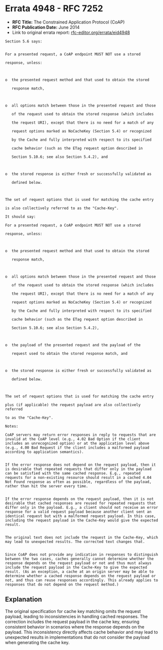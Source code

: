 # Errata 4948 - RFC 7252

- **RFC Title:** The Constrained Application Protocol (CoAP)
- **RFC Publication Date:** June 2014
- Link to original errata report: [rfc-editor.org/errata/eid4948](https://www.rfc-editor.org/errata/eid4948)

```
Section 5.6 says:


For a presented request, a CoAP endpoint MUST NOT use a stored
response, unless:

o  the presented request method and that used to obtain the stored
   response match,

o  all options match between those in the presented request and those
   of the request used to obtain the stored response (which includes
   the request URI), except that there is no need for a match of any
   request options marked as NoCacheKey (Section 5.4) or recognized
   by the Cache and fully interpreted with respect to its specified
   cache behavior (such as the ETag request option described in
   Section 5.10.6; see also Section 5.4.2), and

o  the stored response is either fresh or successfully validated as
   defined below.

The set of request options that is used for matching the cache entry
is also collectively referred to as the "Cache-Key".

It should say:

For a presented request, a CoAP endpoint MUST NOT use a stored
response, unless:

o  the presented request method and that used to obtain the stored
   response match,

o  all options match between those in the presented request and those
   of the request used to obtain the stored response (which includes
   the request URI), except that there is no need for a match of any
   request options marked as NoCacheKey (Section 5.4) or recognized
   by the Cache and fully interpreted with respect to its specified
   cache behavior (such as the ETag request option described in
   Section 5.10.6; see also Section 5.4.2), 

o  the payload of the presented request and the payload of the
   request used to obtain the stored response match, and

o  the stored response is either fresh or successfully validated as
   defined below.

The set of request options that is used for matching the cache entry
plus (if applicable) the request payload are also collectively referred
to as the "Cache-Key".

Notes:

CoAP servers may return error responses in reply to requests that are invalid at the CoAP level (e.g., 4.02 Bad Option if the client includes an unrecognized option) or at the application level above (e.g., 4.00 Bad Request if the client includes a malformed payload according to application semantics).

If the error response does not depend on the request payload, then it is desirable that repeated requests that differ only in the payload can be satisfied with the same cached response. E.g., repeated requests for a non-existing resource should result in a cached 4.04 Not Found response as often as possible, regardless of the payload, rather than hit the server every time.

If the error response depends on the request payload, then it is not desirable that cached responses are reused for repeated requests that differ only in the payload. E.g., a client should not receive an error response for a valid request payload because another client sent an identical request but with a malformed request payload. In this case, including the request payload in the Cache-Key would give the expected result.

The original text does not include the request in the Cache-Key, which may lead to unexpected results. The corrected text changes that.

Since CoAP does not provide any indication in responses to distinguish between the two cases, caches generally cannot determine whether the response depends on the request payload or not and thus must always include the request payload in the Cache-Key to give the expected result. (As an exception, a cache at an origin server may be able to determine whether a cached response depends on the request payload or not, and thus can reuse responses accordingly. This already applies to responses that do not depend on the request method.)
```

## Explanation

The original specification for cache key matching omits the request payload, leading to inconsistencies in handling cached responses.  The correction includes the request payload in the cache key, ensuring consistent behavior in scenarios where the response depends on the payload.  This inconsistency directly affects cache behavior and may lead to unexpected results in implementations that do not consider the payload when generating the cache key.
